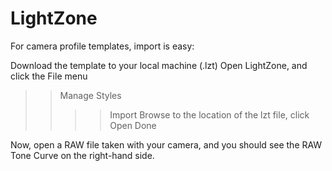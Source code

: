LightZone
=========
For camera profile templates, import is easy:

Download the template to your local machine (.lzt)
Open LightZone, and click the File menu
>> Manage Styles
>>>> Import
>>>> Browse to the location of the lzt file, click Open
>>>> Done

Now, open a RAW file taken with your camera, and you should see the RAW Tone Curve on the right-hand side.